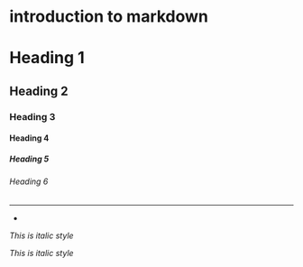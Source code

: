 # introduction to markdown

# Heading 1
## Heading 2
### Heading 3
#### Heading 4
##### Heading 5
###### Heading 6

---
-
_This is italic style_

*This is italic style*
